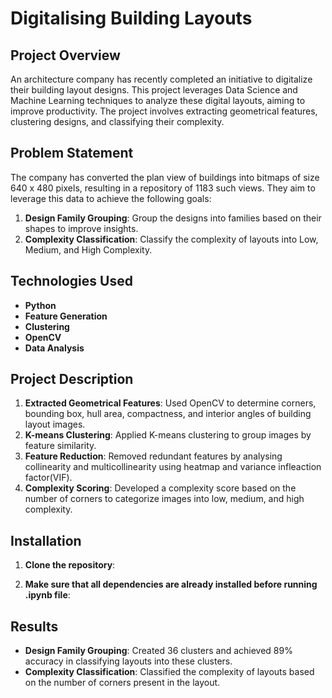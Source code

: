 # Digitalising Building Layouts

## Project Overview

An architecture company has recently completed an initiative to digitalize their building layout designs. This project leverages Data Science and Machine Learning techniques to analyze these digital layouts, aiming to improve productivity. The project involves extracting geometrical features, clustering designs, and classifying their complexity.

## Problem Statement

The company has converted the plan view of buildings into bitmaps of size 640 x 480 pixels, resulting in a repository of 1183 such views. They aim to leverage this data to achieve the following goals:

1. **Design Family Grouping**: Group the designs into families based on their shapes to improve insights.
2. **Complexity Classification**: Classify the complexity of layouts into Low, Medium, and High Complexity.

## Technologies Used

- **Python**
- **Feature Generation**
- **Clustering**
- **OpenCV**
- **Data Analysis**

## Project Description

1. **Extracted Geometrical Features**: Used OpenCV to determine corners, bounding box, hull area, compactness, and interior angles of building layout images.
2. **K-means Clustering**: Applied K-means clustering to group images by feature similarity.
3. **Feature Reduction**: Removed redundant features by analysing collinearity and multicollinearity using heatmap and variance infleaction factor(VIF).
4. **Complexity Scoring**: Developed a complexity score based on the number of corners to categorize images into low, medium, and high complexity.

## Installation

1. **Clone the repository**:

2. **Make sure that all dependencies are already installed before running .ipynb file**:


## Results

- **Design Family Grouping**: Created 36 clusters and achieved 89% accuracy in classifying layouts into these clusters.
- **Complexity Classification**: Classified the complexity of layouts based on the number of corners present in the layout.
